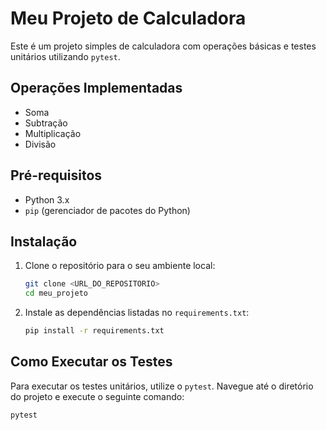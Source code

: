 # Meu Projeto de Calculadora

Este é um projeto simples de calculadora com operações básicas e testes unitários utilizando `pytest`.


## Operações Implementadas

- Soma
- Subtração
- Multiplicação
- Divisão

## Pré-requisitos

- Python 3.x
- `pip` (gerenciador de pacotes do Python)

## Instalação

1. Clone o repositório para o seu ambiente local:

    ```sh
    git clone <URL_DO_REPOSITORIO>
    cd meu_projeto
    ```

2. Instale as dependências listadas no `requirements.txt`:

    ```sh
    pip install -r requirements.txt
    ```

## Como Executar os Testes

Para executar os testes unitários, utilize o `pytest`. Navegue até o diretório do projeto e execute o seguinte comando:

```sh
pytest
